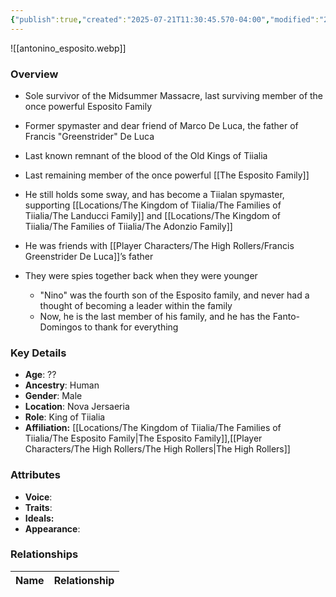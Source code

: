 ```yaml
---
{"publish":true,"created":"2025-07-21T11:30:45.570-04:00","modified":"2025-07-25T11:38:59.222-04:00","published":"2025-07-25T11:38:59.222-04:00","cssclasses":"","Age":"??","Ancestry":"Human","Gender":"Male","Location":["Nova Jersaeria"],"Role":["King of Tiialia"],"Affiliation":["[[Locations/The Kingdom of Tiialia/The Families of Tiialia/The Esposito Family]]","[[The High Rollers]]"],"Appearances":["[[-The High Rollers Campaign-]]"]}
---
```



![[antonino_esposito.webp]]

### Overview
- Sole survivor of the Midsummer Massacre, last surviving member of the once powerful Esposito Family
- Former spymaster and dear friend of Marco De Luca, the father of Francis "Greenstrider" De Luca
- Last known remnant of the blood of the Old Kings of Tiialia

- Last remaining member of the once powerful [[The Esposito Family]]
- He still holds some sway, and has become a Tiialan spymaster, supporting [[Locations/The Kingdom of Tiialia/The Families of Tiialia/The Landucci Family]] and [[Locations/The Kingdom of Tiialia/The Families of Tiialia/The Adonzio Family]]
- He was friends with [[Player Characters/The High Rollers/Francis Greenstrider De Luca]]’s father
- They were spies together back when they were younger
	- "Nino" was the fourth son of the Esposito family, and never had a thought of becoming a leader within the family
	- Now, he is the last member of his family, and he has the Fanto-Domingos to thank for everything

### Key Details
- **Age**: ??
- **Ancestry**: Human
- **Gender**: Male
- **Location**: Nova Jersaeria
- **Role**: King of Tiialia
- **Affiliation:** [[Locations/The Kingdom of Tiialia/The Families of Tiialia/The Esposito Family\|The Esposito Family]],[[Player Characters/The High Rollers/The High Rollers\|The High Rollers]]

### Attributes
- **Voice**: 
- **Traits**: 
- **Ideals:** 
- **Appearance**:

### Relationships

| Name  | Relationship |
| ----- | ------------ |
